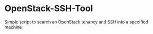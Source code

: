 # OpenStack-SSH-Tool
Simple script to search an OpenStack tenancy and SSH into a specified machine 
